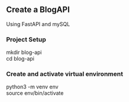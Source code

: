 ## Create a BlogAPI
Using FastAPI and mySQL


### Project Setup

mkdir blog-api
<br/>
cd blog-api


### Create and activate virtual environment 

python3 -m venv env
<br/>
source env/bin/activate
